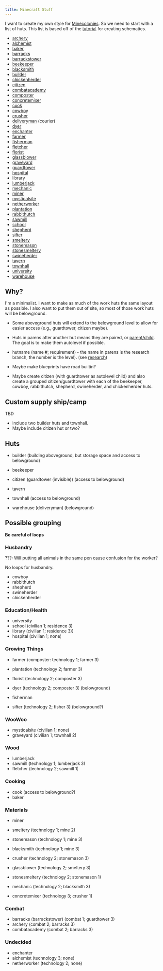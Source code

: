 ```yaml
---
title: Minecraft Stuff
---
```


I want to create my own style for [Minecolonies](https://minecolonies.com). So
we need to start with a list of huts. This list is based off of the
[tutorial](https://minecolonies.com/wiki/tutorials/schematics) for creating
schematics.

* [archery](archery)
* [alchemist](alchemist)
* [baker](baker)
* [barracks](barracks)
* [barrackstower](barrackstower)
* [beekeeper](beekeeper)
* [blacksmith](blacksmith)
* [builder](builder)
* [chickenherder](chickenherder)
* [citizen](citizen)
* [combatacademy](combatacademy)
* [composter](composter)
* [concretemixer](concretemixer)
* [cook](cook)
* [cowboy](cowboy)
* [crusher](crusher)
* [deliveryman](deliveryman) (courier)
* [dyer](dyer)
* [enchanter](enchanter)
* [farmer](farmer)
* [fisherman](fisherman)
* [fletcher](fletcher)
* [florist](florist)
* [glassblower](glassblower)
* [graveyard](graveyard)
* [guardtower](guardtower)
* [hospital](hospital)
* [library](library)
* [lumberjack](lumberjack)
* [mechanic](mechanic)
* [miner](miner)
* [mysticalsite](mysticalsite)
* [netherworker](netherworker)
* [plantation](plantation)
* [rabbithutch](rabbithutch)
* [sawmill](sawmill)
* [school](school)
* [shepherd](shepherd)
* [sifter](sifter)
* [smeltery](smeltery)
* [stonemason](stonemason)
* [stonesmeltery](stonesmeltery)
* [swineherder](swineherder)
* [tavern](tavern)
* [townhall](townhall)
* [university](university)
* [warehouse](warehouse)

## Why?

I'm a minimalist. I want to make as much of the work huts the same layout as
possible. I also want to put them out of site, so most of those work huts will
be belowground.

* Some aboveground huts will extend to the belowground level to allow for
  easier access (e.g., guardtower, citizen maybe).

* Huts in parens after another hut means they are paired, or
  [parent/child](https://minecolonies.com/wiki/tutorials/schematics#how-to-create-parentchild-buildings-or-decorations).
  The goal is to make them autolevel if possible.

* hutname (name #; requirement) - the name in parens is the research branch,
  the number is the level). (see
  [research](https://minecolonies.com/wiki/systems/research))

* Maybe make blueprints have road builtin?

* Maybe create citizen (with guardtower as autolevel child) and also create
  a grouped citizen/guardtower with each of the beekeeper, cowboy,
  rabbithutch, shepherd, swineherder, and chickenherder huts.

## Custom supply ship/camp

TBD

* Include two builder huts and townhall.
* Maybe include citizen hut or two?

## Huts

* builder (building aboveground, but storage space and access to belowground)

* beekeeper
* citizen (guardtower (invisible)) (access to belowground)
* tavern
* townhall (access to belowground)
* warehouse (deliveryman) (belowground)

## Possible grouping

**Be careful of loops**

### Husbandry

???: Will putting all animals in the same pen cause confusion for the worker?

No loops for husbandry.

* cowboy
* rabbithutch
* shepherd
* swineherder
* chickenherder

### Education/Health

* university
* school (civilian 1; residence 3)
* library (civilian 1; residence 3))
* hospital (civilian 1; none)

### Growing Things

* farmer (composter: technology 1; farmer 3)
* plantation (technology 2; farmer 3)
* florist (technology 2; composter 3)
* dyer (technology 2; composter 3) (belowground)

* fisherman
* sifter (technology 2; fisher 3) (belowground?)

### WooWoo

* mysticalsite (civilian 1; none)
* graveyard (civilian 1; townhall 2)

### Wood

* lumberjack
* sawmill (technology 1; lumberjack 3)
* fletcher (technology 2; sawmill 1)

### Cooking

* cook (access to belowground?)
* baker

### Materials

* miner

* smeltery (technology 1; mine 2)
* stonemason (technology 1; mine 3)
* blacksmith (technology 1; mine 3)

* crusher (technology 2; stonemason 3)
* glassblower (technology 2; smeltery 3)
* stonesmeltery (technology 2; stonemason 1)
* mechanic (technology 2; blacksmith 3)

* concretemixer (technology 3; crusher 1)

### Combat

* barracks (barrackstower) (combat 1; guardtower 3)
* archery (combat 2; barracks 3)
* combatacademy (combat 2; barracks 3)

### Undecided

* enchanter
* alchemist (technology 3; none)
* netherworker (technology 2; none)
